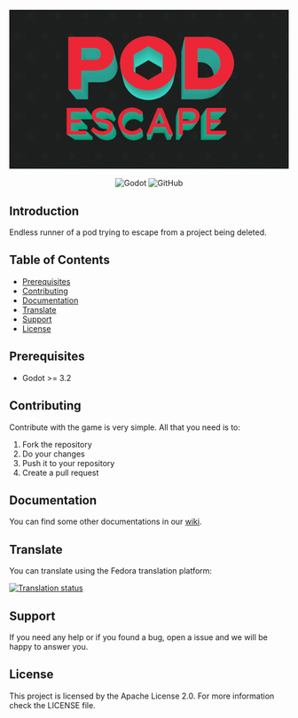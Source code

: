 <p align="center">
  <a href="https://podscape.io">
    <img src=".github/cover.png" />
  </a>
</p>

<p align="center">
  <img alt="Godot" src="https://img.shields.io/badge/Godot-%3E%3D3.2-blue">
  <img alt="GitHub" src="https://img.shields.io/github/license/CodeCafeOpenShiftGame/PodEscape">
</p>

## Introduction

Endless runner of a pod trying to escape from a project being deleted.

## Table of Contents

- [Prerequisites](#prerequisites)
- [Contributing](#contributing)
- [Documentation](#documentation)
- [Translate](#translate)
- [Support](#support)
- [License](#license)

## Prerequisites

- Godot >= 3.2

## Contributing

Contribute with the game is very simple. All that you need is to:

1. Fork the repository
2. Do your changes
3. Push it to your repository
4. Create a pull request

## Documentation

You can find some other documentations in our [wiki](https://github.com/CodeCafeOpenShiftGame/PodEscape/wiki).

## Translate

You can translate using the Fedora translation platform:

[![Translation status](https://translate.fedoraproject.org/widgets/podescape/-/287x66-white.png)](https://translate.fedoraproject.org/engage/podescape/)

## Support

If you need any help or if you found a bug, open a issue and we will be happy to answer you.

## License

This project is licensed by the Apache License 2.0. For more information check the LICENSE file.